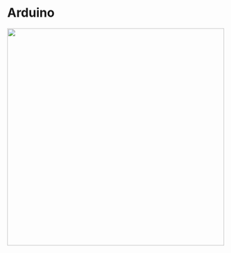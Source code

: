 # Arduino

<img src = "https://www.makerzine.com.br/wp-content/uploads/2021/02/1024px-ArduinoLogo_%C2%AE.svg_.png" width = "500">
